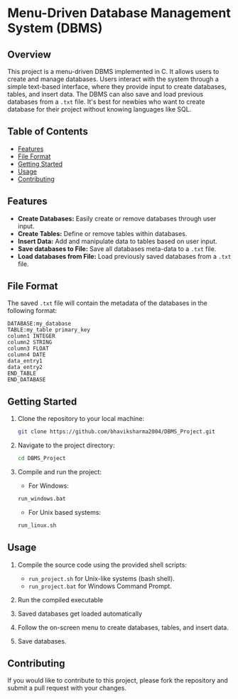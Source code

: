 # Menu-Driven Database Management System (DBMS)

## Overview

This project is a menu-driven DBMS implemented in C. It allows users to create and manage databases. Users interact with the system through a simple text-based interface, where they provide input to create databases, tables, and insert data. The DBMS can also save and load previous databases from a `.txt` file.
It's best for newbies who want to create database for their project without knowing languages like SQL.

## Table of Contents

- [Features](#features)
- [File Format](#file-format)
- [Getting Started](#getting-started)
- [Usage](#usage)
- [Contributing](#contributing)
  
## Features

- **Create Databases:** Easily create or remove databases through user input.
- **Create Tables:** Define or remove tables within databases.
- **Insert Data:** Add and manipulate data to tables based on user input.
- **Save databases to File:** Save all databases meta-data to a `.txt` file.
- **Load databases from File:** Load previously saved databases from a `.txt` file.

## File Format

The saved `.txt` file will contain the metadata of the databases in the following format:
```
DATABASE:my_database
TABLE:my_table primary_key
column1 INTEGER  
column2 STRING  
column3 FLOAT  
column4 DATE
data_entry1  
data_entry2
END_TABLE
END_DATABASE
```


## Getting Started

1. Clone the repository to your local machine:
    ```bash
    git clone https://github.com/bhaviksharma2004/DBMS_Project.git
    ```
2. Navigate to the project directory:
    ```bash
    cd DBMS_Project
    ```
3. Compile and run the project:
   
     - For Windows:
     ```bash
     run_windows.bat
     ```
     - For Unix based systems:
     ```bash
     run_linux.sh
     ```
## Usage

1. Compile the source code using the provided shell scripts:
   - `run_project.sh` for Unix-like systems (bash shell).
   - `run_project.bat` for Windows Command Prompt.

2. Run the compiled executable

3. Saved databases get loaded automatically

4. Follow the on-screen menu to create databases, tables, and insert data.

5. Save databases.

## Contributing

If you would like to contribute to this project, please fork the repository and submit a pull request with your changes.
